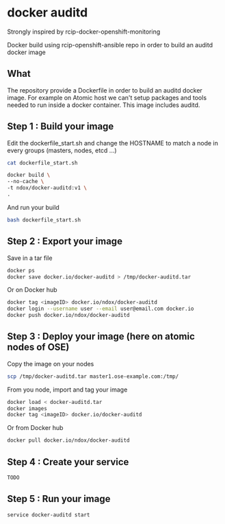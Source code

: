 # docker auditd

Strongly inspired by rcip-docker-openshift-monitoring

Docker build using rcip-openshift-ansible repo in order to build an auditd docker image

## What
The repository provide a Dockerfile in order to build an auditd docker image. For example on Atomic host we can't setup packages and tools needed to run inside a docker container.
This image includes auditd.

## Step 1 : Build your image

Edit the dockerfile_start.sh and change the HOSTNAME to match a node in every groups (masters, nodes, etcd ...)
```bash
cat dockerfile_start.sh

docker build \
--no-cache \
-t ndox/docker-auditd:v1 \
.
 ```

And run your build
```bash
bash dockerfile_start.sh
 ```

## Step 2 : Export your image

Save in a tar file
```bash
docker ps
docker save docker.io/docker-auditd > /tmp/docker-auditd.tar
 ```

Or on Docker hub

```bash
docker tag <imageID> docker.io/ndox/docker-auditd
docker login --username user --email user@email.com docker.io
docker push docker.io/ndox/docker-auditd
 ```

## Step 3 : Deploy your image (here on atomic nodes of OSE)

Copy the image on your nodes
```bash
scp /tmp/docker-auditd.tar master1.ose-example.com:/tmp/
 ```
From you node, import and tag your image
```bash
docker load < docker-auditd.tar
docker images
docker tag <imageID> docker.io/docker-auditd
 ```

Or from Docker hub

```bash
docker pull docker.io/ndox/docker-auditd
 ```
## Step 4 : Create your service

```bash
TODO
 ```


## Step 5 : Run your image

```bash
service docker-auditd start
 ```
